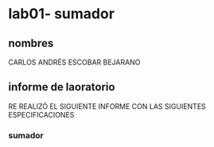 # lab01- sumador 
## nombres
CARLOS ANDRÉS ESCOBAR BEJARANO
## informe de laoratorio 
RE REALIZÓ EL SIGUIENTE INFORME CON LAS SIGUIENTES ESPECIFICACIONES




### sumador 
